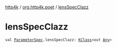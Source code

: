 [http4k](../index.md) / [org.http4k.poet](index.md) / [lensSpecClazz](./lens-spec-clazz.md)

# lensSpecClazz

`val `[`ParameterSpec`](../org.http4k.openapi/-parameter-spec/index.md)`.lensSpecClazz: `[`KClass`](https://kotlinlang.org/api/latest/jvm/stdlib/kotlin.reflect/-k-class/index.html)`<out `[`Any`](https://kotlinlang.org/api/latest/jvm/stdlib/kotlin/-any/index.html)`>`